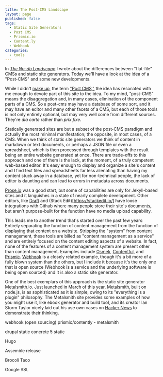 ```yaml
---
title: The Post-CMS Landscape
layout: page
published: false
tags:
  - Static Site Generators
  - Post CMS
  - Prismic.io
  - Content.ly
  - Webhook
categories:
  - tools
---
```

In [_The No-db Landscape_](/tools/the-no-db-landscape/) I wrote about the differences between "flat-file" CMSs and static site generators. Today we'll have a look at the idea of a "Post-CMS" and some new developments.


While I didn't [make up](http://ben.balter.com/2012/10/01/welcome-to-the-post-cms-world/), the term ["Post CMS,"](http://developmentseed.org/blog/2012/07/27/build-cms-free-websites/) the idea has resonated with me enough to devote part of this site to the idea. To my mind, "post-CMS" means the disaggregation and, in many cases, elimination of the component parts of a CMS. So a post-cms may have a database of some sort, and it may have an editor and many other facets of a CMS, but each of those tools is not only entirely optional, but may very well come from different sources. They're _ála carte_ rather than _prix fixe_.




Statically generated sites are but a subset of the post-CMS paradigm and actually the most minimal manifestation; the opposite, in most cases, of a CMS. When we think of static site generators we think of content in markdown or text documents, or perhaps a JSON file or even a spreadsheet, which is then processed through templates with the result being an entire website generated at once. There are trade-offs to this approach and one of them is the lack, at the moment, of a truly competent web-based editor. It's easy enough to display and organize a site's content and I find text files and spreadsheets far less alienating than having my content stuck away in a database, yet for non-technical people, the lack of editor is daunting and can lead to errors in metadata across documents.


[Prose.io](http://prose.io) was a good start, but some of capabilities are only for Jekyll-based sites and it languishes in a state of nearly complete development. Other editors, like [Draft](https://draftin.com) and (Stack Edit)[https://stackedit.io/] have loose integrations with Github where many people store their site's documents, but aren't purpose-built for the function have no media upload capability.

This leads me to another trend that's started over the past few years: Entirely separating the function of content management from the function of displaying that content on a website.  Stripping the "system" from content management, these tools are billed as "content management as a service" and are entirely focused on the content editing aspects of a website. In fact, none of the features of a content management system are present other than content management. Examples include [Osmek](http://osmek.com/), [Contentful](https://www.contentful.com/), and [Prismic](https://prismic.io/). [Webhook](http://www.webhook.com/) is a closely related example, though it's a bit more of a fully blown system than the others, but I include it because it's the only one that is open source (Webhook is a service and the underlying software is being open sourced) and it is also a static site generator.














One of the best exemplars of this approach is the static site generator [Metalsmith.io](http://www.metalsmith.io/). Just launched in March of this year, Metalsmith, built on node.js, is as sophisticated as it is simple, owing to its "everything is a plugin" philosophy. The Metalsmith site provides some examples of how you might use it, like ebook generator and build tool, and its creator Ian Storm Taylor nicely laid out his use own cases on [Hacker News](https://news.ycombinator.com/item?id=7363734) to demonstrate their thinking.



webhook (open sourcing)
prismic/contently - metalsmith


drupal static
concrete 5 static


Hugo


Assemble release


Brocoli Taco


Google SSL

